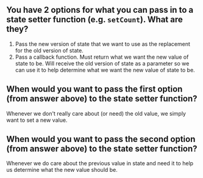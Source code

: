 ## You have 2 options for what you can pass in to a state setter function (e.g. `setCount`). What are they?
   1. Pass the new version of state that we want to use as the 
      replacement for the old version of state.
   2. Pass a callback function. Must return what we want the new
      value of state to be. Will receive the old version of state
      as a parameter so we can use it to help determine what we want 
      the new value of state to be.


## When would you want to pass the first option (from answer above) to the state setter function?
   
   Whenever we don't really care about (or need) the old value,
   we simply want to set a new value.


## When would you want to pass the second option (from answer above) to the state setter function?

   Whenever we do care about the previous value in state and need
   it to help us determine what the new value should be.
